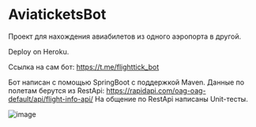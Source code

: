 # AviaticketsBot
 

Проект для нахождения авиабилетов из одного аэропорта в другой.

Deploy on Heroku.

Ccылка на сам бот: https://t.me/flighttick_bot

Бот написан с помощью SpringBoot c поддержкой Maven.
Данные по полетам берутся из RestApi: https://rapidapi.com/oag-oag-default/api/flight-info-api/
На общение по RestApi написаны Unit-тесты.



![image](https://user-images.githubusercontent.com/115955812/220107431-cb962b46-68f5-4ca2-8d5b-d1d3000a5054.png)
